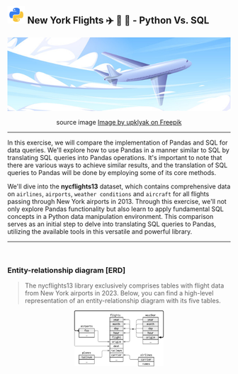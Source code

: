 ## <img src="img/python-icon.png" width="40"> New York Flights ✈️ 🧳 🗽 - Python Vs. SQL


<center>

![](img/fly-blue.jpeg)

source image [Image by upklyak on Freepik](https://www.freepik.com/free-vector/plane-fly-blue-sky-with-clouds_21388594.htm#page=3&query=flights%20illustration&position=19&from_view=search&track=ais&uuid=82650d86-0491-4a8c-8ac1-763986dbdfb7")

</center>

---

In this exercise, we will compare the implementation of Pandas and SQL for data queries. We'll explore how to use Pandas in a manner similar to SQL by translating SQL queries into Pandas operations. It's important to note that there are various ways to achieve similar results, and the translation of SQL queries to Pandas will be done by employing some of its core methods.

We'll dive into the **nycflights13** dataset, which contains comprehensive data on `airlines`, `airports`, `weather conditions` and `aircraft` for all flights passing through New York airports in 2013. Through this exercise, we'll not only explore Pandas functionality but also learn to apply fundamental SQL concepts in a Python data manipulation environment. This comparison serves as an initial step to delve into translating SQL queries to Pandas, utilizing the available tools in this versatile and powerful library.
<br>

---

<br>

### Entity-relationship diagram [ERD]

> The nycflights13 library exclusively comprises tables with flight data from New York airports in 2023. Below, you can find a high-level representation of an entity-relationship diagram with its five tables.

<center>
<img src="img/nycflights.png" alt="nycflights" border="0" width="40%">
</center>